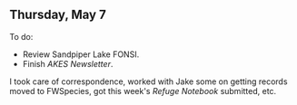 
## Thursday, May 7

To do:

* Review Sandpiper Lake FONSI.
* Finish *AKES Newsletter*.

I took care of correspondence, worked with Jake some on getting records moved to FWSpecies, got this week's *Refuge Notebook* submitted, etc.

